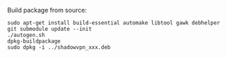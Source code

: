 Build package from source:

    sudo apt-get install build-essential automake libtool gawk debhelper
    git submodule update --init
    ./autogen.sh
    dpkg-buildpackage
    sudo dpkg -i ../shadowvpn_xxx.deb
